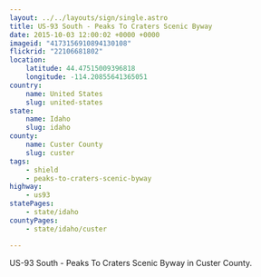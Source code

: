 ```yaml
---
layout: ../../layouts/sign/single.astro
title: US-93 South - Peaks To Craters Scenic Byway
date: 2015-10-03 12:00:02 +0000 +0000
imageid: "4173156910894130108"
flickrid: "22106681802"
location:
    latitude: 44.47515009396818
    longitude: -114.20855641365051
country:
    name: United States
    slug: united-states
state:
    name: Idaho
    slug: idaho
county:
    name: Custer County
    slug: custer
tags:
    - shield
    - peaks-to-craters-scenic-byway
highway:
    - us93
statePages:
    - state/idaho
countyPages:
    - state/idaho/custer

---
```

US-93 South - Peaks To Craters Scenic Byway in Custer County.